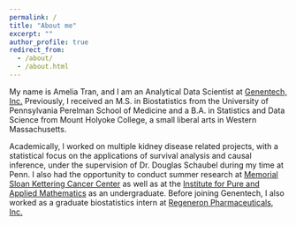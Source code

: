 ```yaml
---
permalink: /
title: "About me"
excerpt: ""
author_profile: true
redirect_from: 
  - /about/
  - /about.html
---
```


My name is Amelia Tran, and I am an Analytical Data Scientist at [Genentech, Inc.](https://www.gene.com/) Previously, I received an M.S. in Biostatistics from the University of Pennsylvania Perelman School of Medicine and a B.A. in Statistics and Data Science from Mount Holyoke College, a small liberal arts in Western Massachusetts. 

Academically, I worked on multiple kidney disease related projects, with a statistical focus on the applications of survival analysis and causal inference, under the supervision of Dr. Douglas Schaubel during my time at Penn. I also had the opportunity to conduct summer research at [Memorial Sloan Kettering Cancer Center](https://www.mskcc.org/) as well as at the [Institute for Pure and Applied Mathematics](https://www.ipam.ucla.edu/) as an undergraduate. Before joining Genentech, I also worked as a graduate biostatistics intern at [Regeneron Pharmaceuticals, Inc.](https://www.regeneron.com/) 